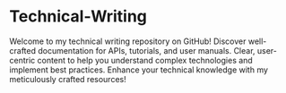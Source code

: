 # Technical-Writing
Welcome to my technical writing repository on GitHub! Discover well-crafted documentation for APIs, tutorials, and user manuals. Clear, user-centric content to help you understand complex technologies and implement best practices. Enhance your technical knowledge with my meticulously crafted resources!

